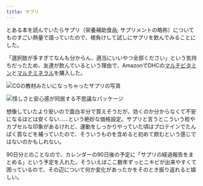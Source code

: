 ```yaml
---
title: サプリ
---
```

とある本を読んでいたらサプリ（栄養補助食品; サプリメントの略称）についてものすごい熱量で語っていたので、根負けして試しにサプリを飲んでみることにした。

「選択肢が多すぎてなんも分からん、適当にいいやつ全部ください」という気持ちだったため、友達が飲んでいるという理由で、AmazonでDHCの[マルチビタミン](https://www.amazon.co.jp/dp/B00GX1E3R6?th=1)と[マルチミネラル](https://www.amazon.co.jp/dp/B01MSSWA5K)を購入した。

![](https://lh5.googleusercontent.com/LJm1qV73DTtgduj_ZI2a_P0KjMick8hp2b59i4LL12Um5VGNXSvQETYDcYvEwciA7P29sUsTeoufGNxR-njkmKvSILx5ML4Ev2_pbbLcfvUcZ11NqBnOS-eiw6MeRIK77bZVN-7cZpb2awNNzCYMGLDgoEBbxk5_XAlHUN8-sCY8SOmfj_TyPsF60paS "CGの教材みたいになっちゃったサプリの写真")

![](https://lh3.googleusercontent.com/hwcaoOjfVeTK8CMX5UJHSG_-QUDkU0jaXmMvexBuxate6bDrfAWnZ15UViQNVpfNIeNgpNjsWGUgr7wjIy0cs4FCMaMQva4Xa842wwpn8zaDsJq5F0tZnsrUGktMxWUvDtcfyUMFXAD7VfSlj2k5rw14t1zNWtNyZH7F2O1Wk2SjAiUgNLUtzyMt48F9 "怪しさと安心感が同居する不思議なパッケージ")

想像していたより安いので面白半分で買えそうだが、効くのか分からなくて不安になるほどは安くない……という絶妙な価格設定。サプリと言うとこういう粒やカプセルな印象があるけれど、運動をしっかりやっていた頃はプロテインでたんぱく質などを補っていたので、そういうものを含めると初めて飲むという感じではないのかもしれない。

90日分とのことなので、カレンダーの90日後の予定に「サプリの経過報告をまとめる」という予定を入れた。そういえばここ数年ずっとニキビが出来やすくて困っているので、その辺について何か変化があったかをそのとき振り返れると嬉しい。

